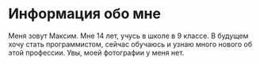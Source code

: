 # Информация обо мне
Меня зовут Максим. Мне 14 лет, учусь в школе в 9 классе. В будущем хочу стать программистом, сейчас обучаюсь и узнаю много нового об этой профессии. Увы, моей фотографии у меня нет.